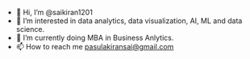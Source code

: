 - 👋 Hi, I’m @saikiran1201
- 👀 I’m interested in data analytics, data visualization, AI, ML and data science.
- 🌱 I’m currently doing MBA in Business Anlytics.
- 📫 How to reach me pasulakiransai@gmail.com

<!---
saikiran1201/saikiran1201 is a ✨ special ✨ repository because its `README.md` (this file) appears on your GitHub profile.
You can click the Preview link to take a look at your changes.
--->

